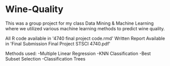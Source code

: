 # Wine-Quality

This was a group project for my class Data Mining & Machine Learning where we utilized various machine learning methods to predict wine quality. 

All R code available in '4740 final project code.rmd'
Written Report Available in 'Final Submission Final Project STSCI 4740.pdf'

Methods used:
-Multiple Linear Regression
-KNN Classification
-Best Subset Selection
-Classification Trees

